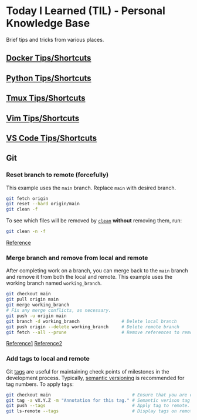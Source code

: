 # Today I Learned (TIL) - Personal Knowledge Base

Brief tips and tricks from various places.

## [Docker Tips/Shortcuts](https://github.com/TimothyDJones/til/blob/main/Docker_Tips.md)
## [Python Tips/Shortcuts](https://github.com/TimothyDJones/til/blob/main/Python_Tips.md)
## [Tmux Tips/Shortcuts](https://github.com/TimothyDJones/til/blob/main/Tmux_Tips.md)
## [Vim Tips/Shortcuts](https://github.com/TimothyDJones/til/blob/main/Vim_Tips.md)
## [VS Code Tips/Shortcuts](https://github.com/TimothyDJones/til/blob/main/VS_Code_Tips.md)

## Git

### Reset branch to remote (forcefully)
This example uses the `main` branch.  Replace `main` with desired branch.
```bash
git fetch origin
git reset --hard origin/main
git clean -f
```
To see which files will be removed by [`clean`](https://git-scm.com/docs/git-clean) **without** removing them, run:
```bash
git clean -n -f
```

[Reference](https://stackoverflow.com/a/27664932)

### Merge branch and remove from local and remote
After completing work on a branch, you can merge back to the `main` branch and remove it from both the local and remote. This example uses the working branch named `working_branch`.
```bash
git checkout main
git pull origin main
git merge working_branch
# Fix any merge conflicts, as necessary.
git push -u origin main
git branch -d working_branch                # Delete local branch
git push origin --delete working_branch     # Delete remote branch
git fetch --all --prune                     # Remove references to remote branch
```

[Reference1](https://stackoverflow.com/a/2003515)
[Reference2](https://levelup.gitconnected.com/delete-local-remote-git-branch-1d8c0870eebc)

### Add tags to local and remote
Git [tags](https://initialcommit.com/blog/git-tag) are useful for maintaining check points of milestones in the development process. Typically, [semantic versioning](https://semver.org/) is recommended for tag numbers. To apply tags:
```bash
git checkout main                               # Ensure that you are on main branch.
git tag -a vX.Y.Z -m "Annotation for this tag." # Semantic verison tag for version X.Y.Z to local (on current branch).
git push --tags                                 # Apply tag to remote.
git ls-remote --tags                            # Display tags on remote.
```